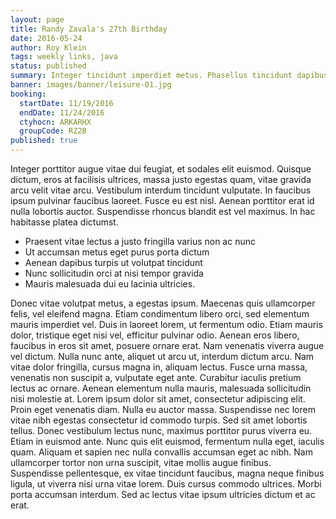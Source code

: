 ```yaml
---
layout: page
title: Randy Zavala's 27th Birthday
date: 2016-05-24
author: Roy Klein
tags: weekly links, java
status: published
summary: Integer tincidunt imperdiet metus. Phasellus tincidunt dapibus ex eu.
banner: images/banner/leisure-01.jpg
booking:
  startDate: 11/19/2016
  endDate: 11/24/2016
  ctyhocn: ARKARHX
  groupCode: RZ2B
published: true
---
```

Integer porttitor augue vitae dui feugiat, et sodales elit euismod. Quisque dictum, eros at facilisis ultrices, massa justo egestas quam, vitae gravida arcu velit vitae arcu. Vestibulum interdum tincidunt vulputate. In faucibus ipsum pulvinar faucibus laoreet. Fusce eu est nisl. Aenean porttitor erat id nulla lobortis auctor. Suspendisse rhoncus blandit est vel maximus. In hac habitasse platea dictumst.

* Praesent vitae lectus a justo fringilla varius non ac nunc
* Ut accumsan metus eget purus porta dictum
* Aenean dapibus turpis ut volutpat tincidunt
* Nunc sollicitudin orci at nisi tempor gravida
* Mauris malesuada dui eu lacinia ultricies.

Donec vitae volutpat metus, a egestas ipsum. Maecenas quis ullamcorper felis, vel eleifend magna. Etiam condimentum libero orci, sed elementum mauris imperdiet vel. Duis in laoreet lorem, ut fermentum odio. Etiam mauris dolor, tristique eget nisi vel, efficitur pulvinar odio. Aenean eros libero, faucibus in eros sit amet, posuere ornare erat. Nam venenatis viverra augue vel dictum. Nulla nunc ante, aliquet ut arcu ut, interdum dictum arcu. Nam vitae dolor fringilla, cursus magna in, aliquam lectus. Fusce urna massa, venenatis non suscipit a, vulputate eget ante. Curabitur iaculis pretium lectus ac ornare.
Aenean elementum nulla mauris, malesuada sollicitudin nisi molestie at. Lorem ipsum dolor sit amet, consectetur adipiscing elit. Proin eget venenatis diam. Nulla eu auctor massa. Suspendisse nec lorem vitae nibh egestas consectetur id commodo turpis. Sed sit amet lobortis tellus. Donec vestibulum lectus nunc, maximus porttitor purus viverra eu. Etiam in euismod ante. Nunc quis elit euismod, fermentum nulla eget, iaculis quam. Aliquam et sapien nec nulla convallis accumsan eget ac nibh. Nam ullamcorper tortor non urna suscipit, vitae mollis augue finibus. Suspendisse pellentesque, ex vitae tincidunt faucibus, magna neque finibus ligula, ut viverra nisi urna vitae lorem. Duis cursus commodo ultrices. Morbi porta accumsan interdum. Sed ac lectus vitae ipsum ultricies dictum et ac erat.
